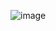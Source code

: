 ![image](https://user-images.githubusercontent.com/6633808/160689302-3fe5e5d4-ba24-4525-8ed1-a8351ccbc0ef.webp)
